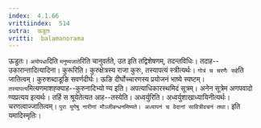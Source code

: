 ```yaml
---
index:  4.1.66
vrittiindex:  514
sutra:  ऊडुतः
vritti:  balamanorama 
---
```


ऊडुतः। `अयोपधा`दिति `मनुष्यजाते`रिति चानुवर्तते, उत इति तद्विशेषणम्, तदन्तविधिः। तदाह--उकारान्तादित्यादिना। कुरूरिति। कुरुक्षेत्रस्य राजा कुरुः, तस्यापत्यं स्त्रीत्यर्थः। `गोत्रं च चरणैः सहे`ति जातित्वम्। कुरुशब्दाडूङि सवर्णदीर्घः। ऊङि दीर्घोच्चारणस्य प्रयोजनं भाष्ये स्पष्टम्। `तस्यापत्य`मित्यणमाशह्क्याह--कुरुनादिभ्यो ण्य इति। अपत्याधिकारस्थमिदं सूत्रम्। अनेन सूत्रेम अणपवादो ण्यप्रत्यय इत्यर्थः। तर्हि स श्रूयेतेत्यत आह--तस्येति। अध्वर्युरिति। अध्वर्युशाखाध्यायिनीत्यर्थः। चरणत्वाज्जातित्वम्। `पुरा युगेषु नारीणां मौञ्जीबन्धनमिष्यते। अध्यापनं च वेदानां सावित्रीवचनं तथा।` इति यमादिस्मृतिः।

